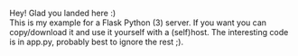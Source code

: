 Hey! Glad you landed here :)<br>This is my example for a Flask Python (3) server. If you want you can copy/download it and use it yourself with a (self)host. The interesting code is in app.py, probably best to ignore the rest ;).
